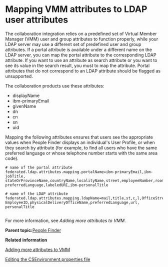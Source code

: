 # Mapping VMM attributes to LDAP user attributes 

The collaboration integration relies on a predefined set of Virtual Member Manager \(VMM\) user and group attributes to function properly, while your LDAP server may use a different set of predefined user and group attributes. If a portal attribute is available under a different name on the LDAP server, you can map the portal attribute to the corresponding LDAP attribute. If you want to use an attribute as search attribute or you want to see its value in the search result, you must to map the attribute. Portal attributes that do not correspond to an LDAP attribute should be flagged as unsupported.

The collaboration products use these attributes:

-   displayName
-   ibm-primaryEmail
-   givenName
-   dn
-   cn
-   sn
-   uid

Mapping the following attributes ensures that users see the appropriate values when People Finder displays an individual's User Profile, or when they search by attribute \(for example, to find all users who have the same preferred language or whose telephone number starts with the same area code\).

```
# name of the portal attribute
federated.ldap.attributes.mapping.portalName=ibm-primaryEmail,ibm-jobTitle,
stateOrProvinceName,countryName,localityName,street,employeeNumber,roomNumber,
preferredLanguage,labeledURI,ibm-personalTitle

# name of the LDAP attribute
federated.ldap.attributes.mapping.ldapName=mail,title,st,c,l,OfficeStreetAddress,
EmployeeID,physicalDeliveryOfficeName,preferredLanguage,url,
personalTitle


```

For more information, see *Adding more attributes to VMM*.

**Parent topic:**[People Finder ](../collab/i_coll_r_porcc_pfnd.md)

**Related information**  


[Adding more attributes to VMM](../install/manage_atts.md)

[Editing the CSEnvironment.properties file ](../collab/i_domi_t_csenvir_basic_edit.md)


